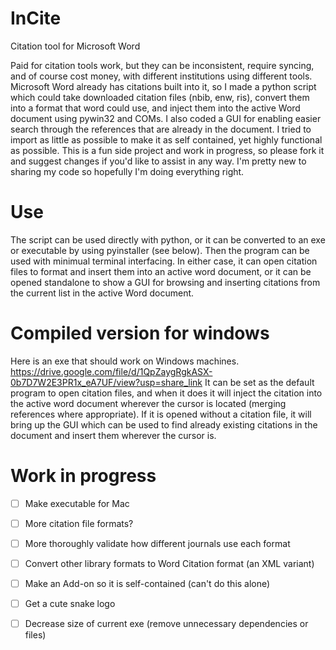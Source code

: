 # InCite
Citation tool for Microsoft Word

Paid for citation tools work, but they can be inconsistent, require syncing, and of course cost money, with different institutions using different tools. Microsoft Word already has citations built into it, so I made a python script which could take downloaded citation files (nbib, enw, ris), convert them into a format that word could use, and inject them into the active Word document using pywin32 and COMs. I also coded a GUI for enabling easier search through the references that are already in the document. I tried to import as little as possible to make it as self contained, yet highly functional as possible. This is a fun side project and work in progress, so please fork it and suggest changes if you'd like to assist in any way. I'm pretty new to sharing my code so hopefully I'm doing everything right.

# Use
The script can be used directly with python, or it can be converted to an exe or executable by using pyinstaller (see below). Then the program can be used with minimual terminal interfacing. In either case, it can open citation files to format and insert them into an active word document, or it can be opened standalone to show a GUI for browsing and inserting citations from the current list in the active Word document.

# Compiled version for windows
Here is an exe that should work on Windows machines.
https://drive.google.com/file/d/1QpZaygRgkASX-0b7D7W2E3PR1x_eA7UF/view?usp=share_link
It can be set as the default program to open citation files, and when it does it will inject the citation into the active word document wherever the cursor is located (merging references where appropriate). If it is opened without a citation file, it will bring up the GUI which can be used to find already existing citations in the document and insert them wherever the cursor is.

# Work in progress
- [ ] Make executable for Mac

- [ ] More citation file formats?

- [ ] More thoroughly validate how different journals use each format

- [ ] Convert other library formats to Word Citation format (an XML variant)

- [ ] Make an Add-on so it is self-contained (can't do this alone)

- [ ] Get a cute snake logo

- [ ] Decrease size of current exe (remove unnecessary dependencies or files)
